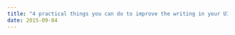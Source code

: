 ```yaml
---
title: "4 practical things you can do to improve the writing in your UI"
date: 2015-09-04
---
```


<!-- https://uiwriting.tumblr.com/post/128339130079/4-things-to-improve-ui-writing -->

